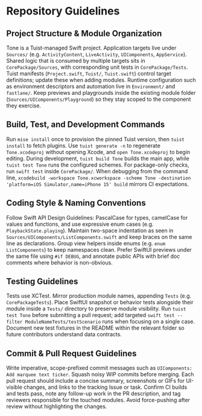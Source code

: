 # Repository Guidelines

## Project Structure & Module Organization
Tone is a Tuist-managed Swift project. Application targets live under `Sources/` (e.g. `ActivityContent`, `LiveActivity`, `UIComponents`, `AppService`). Shared logic that is consumed by multiple targets sits in `CorePackage/Sources`, with corresponding unit tests in `CorePackage/Tests`. Tuist manifests (`Project.swift`, `Tuist/`, `Tuist.swift`) control target definitions; update these when adding modules. Runtime configuration such as environment descriptors and automation live in `Environment/` and `fastlane/`. Keep previews and playgrounds inside the existing module folder (`Sources/UIComponents/Playground`) so they stay scoped to the component they exercise.

## Build, Test, and Development Commands
Run `mise install` once to provision the pinned Tuist version, then `tuist install` to fetch plugins. Use `tuist generate -n` to regenerate `Tone.xcodeproj` without opening Xcode, and `open Tone.xcodeproj` to begin editing. During development, `tuist build Tone` builds the main app, while `tuist test Tone` runs the configured schemes. For package-only checks, run `swift test` inside `CorePackage/`. When debugging from the command line, `xcodebuild -workspace Tone.xcworkspace -scheme Tone -destination 'platform=iOS Simulator,name=iPhone 15' build` mirrors CI expectations.

## Coding Style & Naming Conventions
Follow Swift API Design Guidelines: PascalCase for types, camelCase for values and functions, and use expressive enum cases (e.g. `PlaybackState.playing`). Maintain two-space indentation as seen in `Sources/UIComponents/ListComponents.swift` and keep braces on the same line as declarations. Group view helpers inside enums (e.g. `enum ListComponents`) to keep namespaces clean. Prefer SwiftUI previews under the same file using `#if DEBUG`, and annotate public APIs with brief doc comments where behavior is non-obvious.

## Testing Guidelines
Tests use XCTest. Mirror production module names, appending `Tests` (e.g. `CorePackageTests`). Place SwiftUI snapshot or behavior tests alongside their module inside a `Tests/` directory to preserve module visibility. Run `tuist test Tone` before submitting a pull request; add targeted `swift test --filter ModuleNameTests/testScenario` runs when focusing on a single case. Document new test fixtures in the README within the relevant folder so future contributors understand data contracts.

## Commit & Pull Request Guidelines
Write imperative, scope-prefixed commit messages such as `UIComponents: Add marquee text ticker`. Squash noisy WIP commits before merging. Each pull request should include a concise summary, screenshots or GIFs for UI-visible changes, and links to the tracking Issue or task. Confirm CI builds and tests pass, note any follow-up work in the PR description, and tag reviewers responsible for the touched modules. Avoid force-pushing after review without highlighting the changes.

